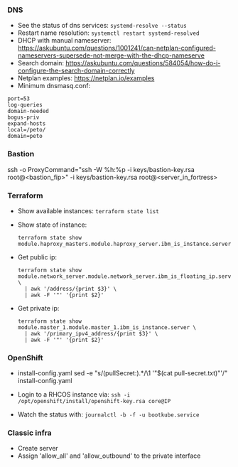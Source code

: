 ### DNS
* See the status of dns services: `systemd-resolve --status`
* Restart name resolution: `systemctl restart systemd-resolved`
* DHCP with manual nameserver: https://askubuntu.com/questions/1001241/can-netplan-configured-nameservers-supersede-not-merge-with-the-dhcp-nameserve
* Search domain: https://askubuntu.com/questions/584054/how-do-i-configure-the-search-domain-correctly
* Netplan examples: https://netplan.io/examples
* Minimum dnsmasq.conf:
```
port=53
log-queries
domain-needed
bogus-priv
expand-hosts
local=/peto/
domain=peto
```

### Bastion
ssh -o ProxyCommand="ssh -W %h:%p -i keys/bastion-key.rsa root@<bastion_fip>" -i keys/bastion-key.rsa root@<server_in_fortress>

### Terraform
* Show available instances:  `terraform state list`
* Show state of instance:
  ```
  terraform state show module.haproxy_masters.module.haproxy_server.ibm_is_instance.server
  ```

* Get public ip:
  ```
  terraform state show module.network_server.module.network_server.ibm_is_floating_ip.server_fip \
    | awk '/address/{print $3}' \
    | awk -F '"' '{print $2}'
  ```

* Get private ip:
  ```
  terraform state show module.master_1.module.master_1.ibm_is_instance.server \
    | awk '/primary_ipv4_address/{print $3}' \
    | awk -F '"' '{print $2}'
  ```

### OpenShift
* install-config.yaml
  sed -e "s/\(pullSecret:\).*/\1 '"$(cat pull-secret.txt)"'/" install-config.yaml

* Login to a RHCOS instance via:
  `ssh -i /opt/openshift/install/openshift-key.rsa core@IP`

* Watch the status with:
  `journalctl -b -f -u bootkube.service`

### Classic infra
* Create server
* Assign 'allow_all' and 'allow_outbound' to the private interface

